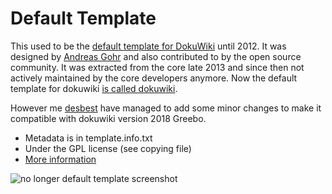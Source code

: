 # Default Template

This used to be the [default template for DokuWiki](http://dokuwiki.org/template:default) until 2012.
It was designed by [Andreas Gohr](http://splitbrain.org) and also contributed to by the open source community.
It was extracted from the core late 2013 and since then not actively maintained by the core developers anymore.
Now the default template for dokuwiki [is called dokuwiki](http://dokuwiki.org).

However me [desbest](http://desbest.com) have managed to add some minor changes to make it compatible with dokuwiki version 2018 Greebo.

* Metadata is in template.info.txt
* Under the GPL license (see copying file)
* [More information](http://dokuwiki.org/template:default)

![no longer default template screenshot](https://i.imgur.com/loAkjsa.png)
